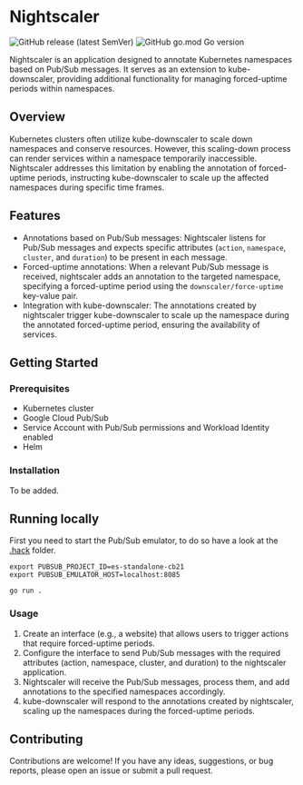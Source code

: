 # Nightscaler

![GitHub release (latest SemVer)](https://img.shields.io/github/v/release/orkarstoft/nightscaler?sort=semver&style=flat-square)
![GitHub go.mod Go version](https://img.shields.io/github/go-mod/go-version/orkarstoft/nightscaler?style=flat-square)

Nightscaler is an application designed to annotate Kubernetes namespaces based
on Pub/Sub messages. It serves as an extension to kube-downscaler, providing
additional functionality for managing forced-uptime periods within namespaces.

## Overview

Kubernetes clusters often utilize kube-downscaler to scale down namespaces and
conserve resources. However, this scaling-down process can render services
within a namespace temporarily inaccessible. Nightscaler addresses this
limitation by enabling the annotation of forced-uptime periods, instructing
kube-downscaler to scale up the affected namespaces during specific time frames.

## Features

- Annotations based on Pub/Sub messages: Nightscaler listens for Pub/Sub
  messages and expects specific attributes (`action`, `namespace`, `cluster`,
  and `duration`) to be present in each message.
- Forced-uptime annotations: When a relevant Pub/Sub message is received,
  nightscaler adds an annotation to the targeted namespace, specifying a
  forced-uptime period using the `downscaler/force-uptime` key-value pair.
- Integration with kube-downscaler: The annotations created by nightscaler
  trigger kube-downscaler to scale up the namespace during the annotated
  forced-uptime period, ensuring the availability of services.

## Getting Started

### Prerequisites

- Kubernetes cluster
- Google Cloud Pub/Sub
- Service Account with Pub/Sub permissions and Workload Identity enabled
- Helm

### Installation

To be added.

## Running locally

First you need to start the Pub/Sub emulator, to do so have a look at the
[.hack](./.hack/README.md) folder.

```shell
export PUBSUB_PROJECT_ID=es-standalone-cb21
export PUBSUB_EMULATOR_HOST=localhost:8085

go run .
```

### Usage

1. Create an interface (e.g., a website) that allows users to trigger actions
   that require forced-uptime periods.
2. Configure the interface to send Pub/Sub messages with the required attributes
   (action, namespace, cluster, and duration) to the nightscaler application.
3. Nightscaler will receive the Pub/Sub messages, process them, and add
   annotations to the specified namespaces accordingly.
4. kube-downscaler will respond to the annotations created by nightscaler,
   scaling up the namespaces during the forced-uptime periods.

## Contributing

Contributions are welcome! If you have any ideas, suggestions, or bug reports,
please open an issue or submit a pull request.
